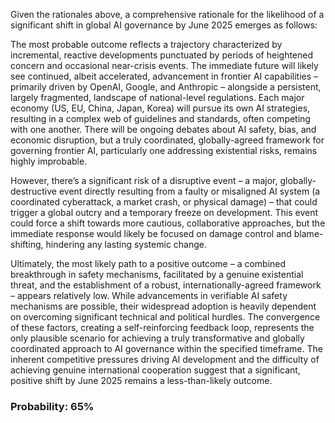 Given the rationales above, a comprehensive rationale for the likelihood of a significant shift in global AI governance by June 2025 emerges as follows:

The most probable outcome reflects a trajectory characterized by incremental, reactive developments punctuated by periods of heightened concern and occasional near-crisis events. The immediate future will likely see continued, albeit accelerated, advancement in frontier AI capabilities – primarily driven by OpenAI, Google, and Anthropic – alongside a persistent, largely fragmented, landscape of national-level regulations. Each major economy (US, EU, China, Japan, Korea) will pursue its own AI strategies, resulting in a complex web of guidelines and standards, often competing with one another. There will be ongoing debates about AI safety, bias, and economic disruption, but a truly coordinated, globally-agreed framework for governing frontier AI, particularly one addressing existential risks, remains highly improbable. 

However, there’s a significant risk of a disruptive event – a major, globally-destructive event directly resulting from a faulty or misaligned AI system (a coordinated cyberattack, a market crash, or physical damage) – that could trigger a global outcry and a temporary freeze on development.  This event could force a shift towards more cautious, collaborative approaches, but the immediate response would likely be focused on damage control and blame-shifting, hindering any lasting systemic change.

Ultimately, the most likely path to a positive outcome – a combined breakthrough in safety mechanisms, facilitated by a genuine existential threat, and the establishment of a robust, internationally-agreed framework – appears relatively low. While advancements in verifiable AI safety mechanisms are possible, their widespread adoption is heavily dependent on overcoming significant technical and political hurdles. The convergence of these factors, creating a self-reinforcing feedback loop, represents the only plausible scenario for achieving a truly transformative and globally coordinated approach to AI governance within the specified timeframe. The inherent competitive pressures driving AI development and the difficulty of achieving genuine international cooperation suggest that a significant, positive shift by June 2025 remains a less-than-likely outcome.

### Probability: 65%